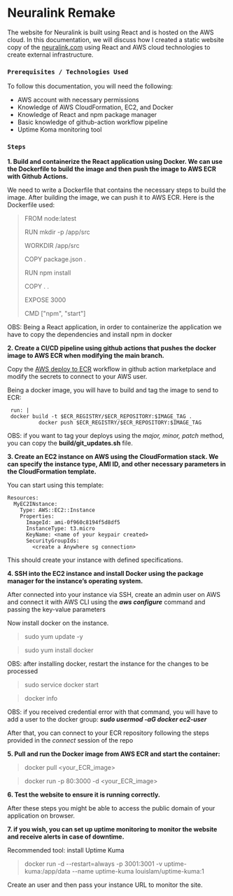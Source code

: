 # Neuralink Remake

The website for Neuralink is built using React and is hosted on the AWS cloud. In this documentation, we will discuss how I created a static website copy of the [neuralink.com](https://neuralink.com/) using React and AWS cloud technologies to create external infrastructure.

### `Prerequisites / Technologies Used`

To follow this documentation, you will need the following:

- AWS account with necessary permissions
- Knowledge of AWS CloudFormation, EC2, and Docker
- Knowledge of React and npm package manager
- Basic knowledge of github-action workflow pipeline
- Uptime Koma monitoring tool

### `Steps`

**1. Build and containerize the React application using Docker. We can use the Dockerfile to build the image and then push the image to AWS ECR with Github Actions.**

We need to write a Dockerfile that contains the necessary steps to build the image. After building the image, we can push it to AWS ECR. Here is the Dockerfile used:

> FROM node:latest
>
> RUN mkdir -p /app/src
>
> WORKDIR /app/src
>
> COPY package.json .
>
> RUN npm install
>
> COPY . .
>
> EXPOSE 3000
>
> CMD ["npm", "start"]

OBS: Being a React application, in order to containerize the application we have to copy the dependencies and install npm in docker

**2. Create a CI/CD pipeline using github actions that pushes the docker image to AWS ECR when modifying the main branch.**

Copy the [AWS deploy to ECR](https://github.com/marketplace/actions/aws-ecr) workflow in github action marketplace and modify the secrets to connect to your AWS user.

Being a docker image, you will have to build and tag the image to send to ECR:

```
 run: |
 docker build -t $ECR_REGISTRY/$ECR_REPOSITORY:$IMAGE_TAG .
          docker push $ECR_REGISTRY/$ECR_REPOSITORY:$IMAGE_TAG
```

OBS: if you want to tag your deploys using the _major, minor, patch_ method, you can copy the **build/git_updates.sh** file.

**3. Create an EC2 instance on AWS using the CloudFormation stack. We can specify the instance type, AMI ID, and other necessary parameters in the CloudFormation template.**

You can start using this template:

```
Resources:
  MyEC2INstance:
    Type: AWS::EC2::Instance
    Properties:
      ImageId: ami-0f960c8194f5d8df5
      InstanceType: t3.micro
      KeyName: <name of your keypair created>
      SecurityGroupIds:
        <create a Anywhere sg connection>
```

This should create your instance with defined specifications.

**4. SSH into the EC2 instance and install Docker using the package manager for the instance’s operating system.**

After connected into your instance via SSH,
create an admin user on AWS and connect it with AWS CLI using the **_aws configure_** command and passing the key-value parameters

Now install docker on the instance.

> sudo yum update -y

> sudo yum install docker

OBS: after installing docker, restart the instance for the changes to be processed

> sudo service docker start

> docker info

OBS: if you received credential error with that command, you will have to add a user to the docker group: **_sudo usermod -aG docker ec2-user_**

After that, you can connect to your ECR repository following the steps provided in the _connect_ session of the repo

**5. Pull and run the Docker image from AWS ECR and start the container:**

> docker pull <your_ECR_image>

> docker run -p 80:3000 -d <your_ECR_image>

**6. Test the website to ensure it is running correctly.**

After these steps you might be able to access the public domain of your application on browser.

**7. if you wish, you can set up uptime monitoring to monitor the website and receive alerts in case of downtime.**

Recommended tool: install Uptime Kuma

> docker run -d --restart=always -p 3001:3001 -v uptime-kuma:/app/data --name uptime-kuma louislam/uptime-kuma:1

Create an user and then pass your instance URL to monitor the site.
